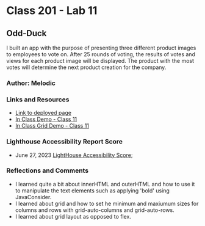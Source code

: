 # Class 201 - Lab 11

## Odd-Duck

I built an app with the purpose of presenting three different product images to employees to vote on. After 25 rounds of voting, the results of votes and views for each product image will be displayed. The product with the most votes will determine the next product creation for the company.

### Author: Melodic

### Links and Resources

* [Link to deployed page](https://melodicxp.github.io/odd-duck/)
* [In Class Demo - Class 11](https://github.com/codefellows/seattle-code-201d100/tree/main/class-11/inclass-demo)
* [In Class Grid Demo - Class 11](https://github.com/codefellows/seattle-code-201d100/tree/main/class-11/grid-demo)

### Lighthouse Accessibility Report Score

* June 27, 2023 [LightHouse Accessibility Score](img/Lighthouse06272023.jpg);

### Reflections and Comments

* I learned quite a bit about innerHTML and outerHTML and how to use it to manipulate the text elements such as applying 'bold' using JavaConsider.
* I learned about grid and how to set he minimum and maxiumum sizes for columns and rows with grid-auto-columns and grid-auto-rows.
* I learned about grid layout as opposed to flex.
